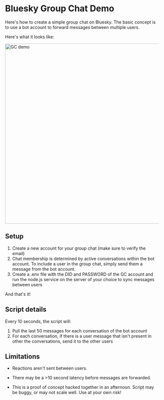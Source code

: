# Bluesky Group Chat Demo

Here's how to create a simple group chat on Bluesky. The basic concept is to use a bot account to forward messages between multiple users.

Here's what it looks like:

<img width="588" alt="GC demo" src="https://github.com/user-attachments/assets/b5117c20-9c5a-484d-a818-3d10fb7b7f2a" />

## Setup
1. Create a new account for your group chat (make sure to verify the email)
2. Chat membership is determined by active conversations within the bot account. To include a user in the group chat, simply send them a message from the bot account.
3. Create a .env file with the DID and PASSWORD of the GC account and run the node.js service on the server of your choice to sync messages between users

And that's it!

## Script details

Every 10 seconds, the script will:
1. Pull the last 50 messages for each conversation of the bot account
2. For each conversation, if there is a user message that isn't present in other the conversations, send it to the other users

## Limitations

- Reactions aren't sent between users.

- There may be a >10 second latency before messages are forwarded.

- This is a proof of concept hacked together in an afternoon. Script may be buggy, or may not scale well. Use at your own risk!
